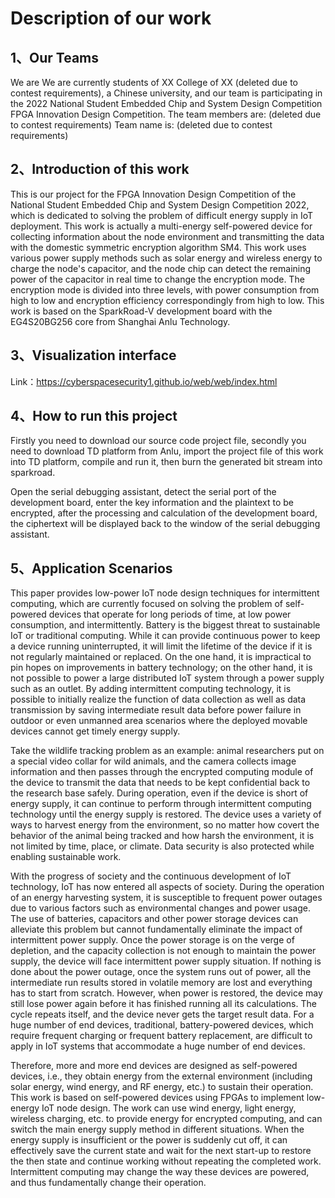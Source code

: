 # Description of our work

## 1、Our Teams

We are We are currently students of XX College of XX (deleted due to contest requirements), a Chinese university, and our team is participating in the 2022 National Student Embedded Chip and System Design Competition FPGA Innovation Design Competition. The team members are: (deleted due to contest requirements) Team name is: (deleted due to contest requirements)

## 2、Introduction of this work

This is our project for the FPGA Innovation Design Competition of the National Student Embedded Chip and System Design Competition 2022, which is dedicated to solving the problem of difficult energy supply in IoT deployment. This work is actually a multi-energy self-powered device for collecting information about the node environment and transmitting the data with the domestic symmetric encryption algorithm SM4. This work uses various power supply methods such as solar energy and wireless energy to charge the node's capacitor, and the node chip can detect the remaining power of the capacitor in real time to change the encryption mode. The encryption mode is divided into three levels, with power consumption from high to low and encryption efficiency correspondingly from high to low. This work is based on the SparkRoad-V development board with the EG4S20BG256 core from Shanghai Anlu Technology.

## 3、Visualization interface

Link：https://cyberspacesecurity1.github.io/web/web/index.html

## 4、How to run this project

Firstly you need to download our source code project file, secondly you need to download TD platform from Anlu, import the project file of this work into TD platform, compile and run it, then burn the generated bit stream into sparkroad.

Open the serial debugging assistant, detect the serial port of the development board, enter the key information and the plaintext to be encrypted, after the processing and calculation of the development board, the ciphertext will be displayed back to the window of the serial debugging assistant.

## 5、Application Scenarios

This paper provides low-power IoT node design techniques for intermittent computing, which are currently focused on solving the problem of self-powered devices that operate for long periods of time, at low power consumption, and intermittently. Battery is the biggest threat to sustainable IoT or traditional computing. While it can provide continuous power to keep a device running uninterrupted, it will limit the lifetime of the device if it is not regularly maintained or replaced. On the one hand, it is impractical to pin hopes on improvements in battery technology; on the other hand, it is not possible to power a large distributed IoT system through a power supply such as an outlet. By adding intermittent computing technology, it is possible to initially realize the function of data collection as well as data transmission by saving intermediate result data before power failure in outdoor or even unmanned area scenarios where the deployed movable devices cannot get timely energy supply.

Take the wildlife tracking problem as an example: animal researchers put on a special video collar for wild animals, and the camera collects image information and then passes through the encrypted computing module of the device to transmit the data that needs to be kept confidential back to the research base safely. During operation, even if the device is short of energy supply, it can continue to perform through intermittent computing technology until the energy supply is restored. The device uses a variety of ways to harvest energy from the environment, so no matter how covert the behavior of the animal being tracked and how harsh the environment, it is not limited by time, place, or climate. Data security is also protected while enabling sustainable work.

With the progress of society and the continuous development of IoT technology, IoT has now entered all aspects of society. During the operation of an energy harvesting system, it is susceptible to frequent power outages due to various factors such as environmental changes and power usage. The use of batteries, capacitors and other power storage devices can alleviate this problem but cannot fundamentally eliminate the impact of intermittent power supply. Once the power storage is on the verge of depletion, and the capacity collection is not enough to maintain the power supply, the device will face intermittent power supply situation. If nothing is done about the power outage, once the system runs out of power, all the intermediate run results stored in volatile memory are lost and everything has to start from scratch. However, when power is restored, the device may still lose power again before it has finished running all its calculations. The cycle repeats itself, and the device never gets the target result data. For a huge number of end devices, traditional, battery-powered devices, which require frequent charging or frequent battery replacement, are difficult to apply in IoT systems that accommodate a huge number of end devices.

Therefore, more and more end devices are designed as self-powered devices, i.e., they obtain energy from the external environment (including solar energy, wind energy, and RF energy, etc.) to sustain their operation. This work is based on self-powered devices using FPGAs to implement low-energy IoT node design. The work can use wind energy, light energy, wireless charging, etc. to provide energy for encrypted computing, and can switch the main energy supply method in different situations. When the energy supply is insufficient or the power is suddenly cut off, it can effectively save the current state and wait for the next start-up to restore the then state and continue working without repeating the completed work. Intermittent computing may change the way these devices are powered, and thus fundamentally change their operation.

